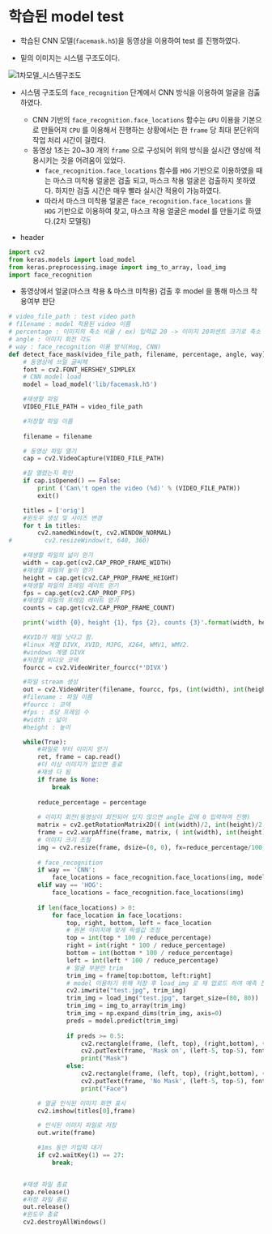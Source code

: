 # 학습된 model test

* 학습된 CNN 모델(`facemask.h5`)을 동영상을 이용하여 test 를 진행하였다.



* 밑의 이미지는 시스템 구조도이다.

![1차모델_시스템구조도](C:\Users\user\Desktop\1차모델_시스템구조도.png)



* 시스템 구조도의 `face_recognition` 단계에서 CNN 방식을 이용하여 얼굴을 검춣하였다.
  * CNN 기반의 `face_recognition.face_locations` 함수는 `GPU` 이용을 기본으로 만들어져 `CPU` 를 이용해서 진행하는 상황에서는 한 `frame` 당 최대 분단위의 작업 처리 시간이 걸렸다.
  * 동영상 1초는 20~30 개의 `frame` 으로 구성되어 위의 방식을 실시간 영상에 적용시키는 것을 어려움이 있었다.
    * `face_recognition.face_locations` 함수를 `HOG` 기반으로 이용하였을 때는 마스크 미착용 얼굴은 검출 되고, 마스크 착용 얼굴은 검출하지 못하였다. 하지만 검출 시간은 매우 빨라 실시간 적용이 가능하였다.
    * 따라서 마스크 미착용 얼굴은 `face_recognition.face_locations` 을 `HOG` 기반으로 이용하여 찾고, 마스크 착용 얼굴은 model 를 만들기로 하였다.(2차 모델링)



* header

```python
import cv2
from keras.models import load_model
from keras.preprocessing.image import img_to_array, load_img
import face_recognition
```



* 동영상에서 얼굴(마스크 착용 & 마스크 미착용) 검출 후 model 을 통해 마스크 착용여부 판단

```python
# video_file_path : test video path
# filename : model 적용된 video 이름
# percentage : 이미지의 축소 비율 / ex) 입력값 20 -> 이미지 20퍼센트 크기로 축소
# angle : 이미지 회전 각도
# way : face_recognition 이용 방식(Hog, CNN)
def detect_face_mask(video_file_path, filename, percentage, angle, way):
    # 동영상에 쓰일 글씨체
    font = cv2.FONT_HERSHEY_SIMPLEX
    # CNN model load
    model = load_model('lib/facemask.h5')

    #재생할 파일 
    VIDEO_FILE_PATH = video_file_path

    #저장할 파일 이름
    
    filename = filename

    # 동영상 파일 열기
    cap = cv2.VideoCapture(VIDEO_FILE_PATH)

    #잘 열렸는지 확인
    if cap.isOpened() == False:
        print ('Can\'t open the video (%d)' % (VIDEO_FILE_PATH))
        exit()

    titles = ['orig']
    #윈도우 생성 및 사이즈 변경
    for t in titles:
        cv2.namedWindow(t, cv2.WINDOW_NORMAL)
#         cv2.resizeWindow(t, 640, 360)

    #재생할 파일의 넓이 얻기
    width = cap.get(cv2.CAP_PROP_FRAME_WIDTH)
    #재생할 파일의 높이 얻기
    height = cap.get(cv2.CAP_PROP_FRAME_HEIGHT)
    #재생할 파일의 프레임 레이트 얻기
    fps = cap.get(cv2.CAP_PROP_FPS)
    #재생할 파일의 프레임 레이트 얻기
    counts = cap.get(cv2.CAP_PROP_FRAME_COUNT)

    print('width {0}, height {1}, fps {2}, counts {3}'.format(width, height, fps, counts))

    #XVID가 제일 낫다고 함.
    #linux 계열 DIVX, XVID, MJPG, X264, WMV1, WMV2.
    #windows 계열 DIVX
    #저장할 비디오 코덱
    fourcc = cv2.VideoWriter_fourcc(*'DIVX')

    #파일 stream 생성
    out = cv2.VideoWriter(filename, fourcc, fps, (int(width), int(height)))
    #filename : 파일 이름
    #fourcc : 코덱
    #fps : 초당 프레임 수
    #width : 넓이
    #height : 높이

    while(True):
        #파일로 부터 이미지 얻기
        ret, frame = cap.read()
        #더 이상 이미지가 없으면 종료
        #재생 다 됨
        if frame is None:
            break
 
        reduce_percentage = percentage
        
        # 이미지 회전(동영상이 회전되어 있지 않으면 angle 값에 0 입력하여 진행)
        matrix = cv2.getRotationMatrix2D(( int(width)/2, int(height)/2 ), angle, 1)
        frame = cv2.warpAffine(frame, matrix, ( int(width), int(height) ))
        # 이미지 크기 조절
        img = cv2.resize(frame, dsize=(0, 0), fx=reduce_percentage/100, fy=reduce_percentage/100, interpolation=cv2.INTER_LINEAR)
        
        # face_recognition
        if way == 'CNN':
            face_locations = face_recognition.face_locations(img, model='cnn')
        elif way == 'HOG':
            face_locations = face_recognition.face_locations(img)
    
        if len(face_locations) > 0:
            for face_location in face_locations:
                top, right, bottom, left = face_location
                # 원본 이미지에 맞게 픽셀값 조정
                top = int(top * 100 / reduce_percentage)
                right = int(right * 100 / reduce_percentage)
                bottom = int(bottom * 100 / reduce_percentage)
                left = int(left * 100 / reduce_percentage)
                # 얼굴 부분만 trim
                trim_img = frame[top:bottom, left:right]
                # model 이용하기 위해 저장 후 load_img 로 재 업로드 하여 예측 진행
                cv2.imwrite("test.jpg", trim_img)
                trim_img = load_img("test.jpg", target_size=(80, 80))
                trim_img = img_to_array(trim_img)
                trim_img = np.expand_dims(trim_img, axis=0)
                preds = model.predict(trim_img)
        
                if preds >= 0.5:
                    cv2.rectangle(frame, (left, top), (right,bottom), (255,0,0), 2)
                    cv2.putText(frame, 'Mask on', (left-5, top-5), font, 0.9, (255,0,0), 2)
                    print("Mask")
                else:
                    cv2.rectangle(frame, (left, top), (right,bottom), (0,0,255), 2)
                    cv2.putText(frame, 'No Mask', (left-5, top-5), font, 0.9, (0,0,255), 2)
                    print("Face")

        # 얼굴 인식된 이미지 화면 표시
        cv2.imshow(titles[0],frame)

        # 인식된 이미지 파일로 저장
        out.write(frame)

        #1ms 동안 키입력 대기
        if cv2.waitKey(1) == 27:
            break;


    #재생 파일 종료
    cap.release()
    #저장 파일 종료
    out.release()
    #윈도우 종료
    cv2.destroyAllWindows()
```

